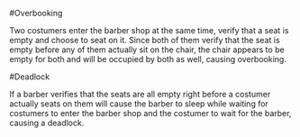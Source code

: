 #Overbooking

Two costumers enter the barber shop at the same time, verify that a seat is empty and choose to seat on it. Since both of them verify that the seat is empty before any of them actually sit on the chair, the chair appears to be empty for both and will be occupied by both as well, causing overbooking.

#Deadlock

If a barber verifies that the seats are all empty right before a costumer actually seats on them will cause the barber to sleep while waiting for costumers to enter the barber shop and the costumer to wait for the barber, causing a deadlock.